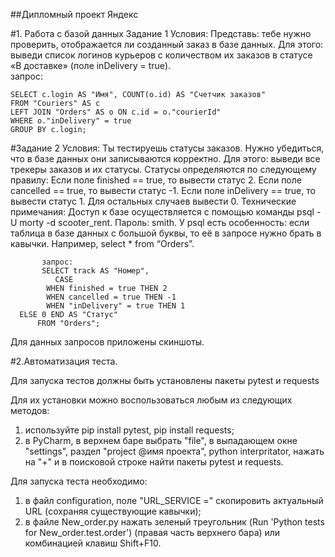 ##Дипломный проект Яндекс

#1. Работа с базой данных
Задание 1
Условия:
Представь: тебе нужно проверить, отображается ли созданный заказ в базе данных.
Для этого: выведи список логинов курьеров с количеством их заказов в статусе «В доставке» (поле inDelivery = true).  
          запрос:
	  
	SELECT c.login AS "Имя", COUNT(o.id) AS "Счетчик заказов"  
	FROM "Couriers" AS c  
	LEFT JOIN "Orders" AS o ON c.id = o."courierId" 
	WHERE o."inDelivery" = true 
	GROUP BY c.login;

#Задание 2
Условия:
Ты тестируешь статусы заказов. Нужно убедиться, что в базе данных они записываются корректно.
Для этого: выведи все трекеры заказов и их статусы. 
Статусы определяются по следующему правилу:
Если поле finished == true, то вывести статус 2.
Если поле canсelled == true, то вывести статус -1.
Если поле inDelivery == true, то вывести статус 1.
Для остальных случаев вывести 0.
Технические примечания:
Доступ к базе осуществляется с помощью команды psql -U morty -d scooter_rent. Пароль: smith.
У psql есть особенность: если таблица в базе данных с большой буквы, то её в запросе нужно брать в кавычки. Например, select * from “Orders”.

           запрос:
           SELECT track AS "Номер", 
              CASE 
	        WHEN finished = true THEN 2 
	        WHEN cancelled = true THEN -1 
	        WHEN "inDelivery" = true THEN 1 
	  ELSE 0 END AS "Статус" 
          FROM "Orders";
  Для данных запросов приложены скиншоты.

#2.Автоматизация теста.

Для запуска тестов должны быть установлены пакеты pytest и requests

Для их установки можно воспользоваться любым из следующих методов:
1. используйте pip install pytest, pip install requests;
2. в PyCharm, в верхнем баре выбрать "file", в выпадающем окне "settings", раздел "project @имя проекта", python interpritator, нажать на "+" и в поисковой строке найти пакеты pytest и requests.

Для запуска теста необходимо: 
1. в файл configuration, поле "URL_SERVICE =" скопировить актуальный URL (сохраняя существующие кавычки);
2. в файле New_order.py нажать зеленый треугольник (Run 'Python tests for New_order.test.order') (правая часть верхнего бара) или комбинацией клавиш Shift+F10.
        
